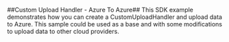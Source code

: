 ##Custom Upload Handler - Azure To Azure##
This SDK example demonstrates how you can create a CustomUploadHandler and upload data to Azure. This sample could be used as a base and with some modifications to upload data to other cloud providers.